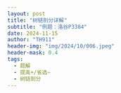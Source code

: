 ```yaml
---
layout: post
title: "树链剖分详解"
subtitle: "例题：洛谷P3384"
date: 2024-11-15
author: "TH911"
header-img: "img/2024/10/006.jpeg"
header-mask: 0.4
tags:
  - 题解
  - 提高+/省选−
  - 树链剖分
---
```


